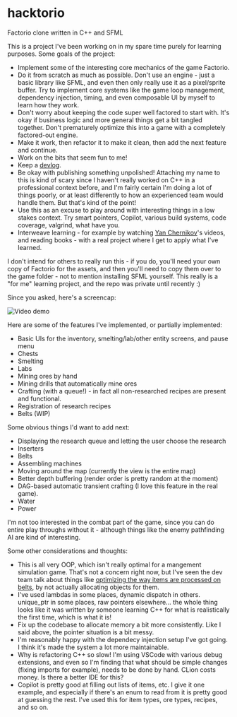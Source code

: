 # hacktorio
Factorio clone written in C++ and SFML

This is a project I've been working on in my spare time purely for learning purposes. Some goals of the project:

* Implement some of the interesting core mechanics of the game Factorio.
* Do it from scratch as much as possible. Don't use an engine - just a basic library like SFML, and even then only really use it as a pixel/sprite buffer. Try to implement core systems like the game loop management, dependency injection, timing, and even composable UI by myself to learn how they work.
* Don't worry about keeping the code super well factored to start with. It's okay if business logic and more general things get a bit tangled together. Don't prematurely optimize this into a game with a completely factored-out engine.
* Make it work, then refactor it to make it clean, then add the next feature and continue.
* Work on the bits that seem fun to me!
* Keep a [devlog](https://github.com/chloebrett/hacktorio/blob/main/devlog.md).
* Be okay with publishing something unpolished! Attaching my name to this is kind of scary since I haven't really worked on C++ in a professional context before, and I'm fairly certain I'm doing a lot of things poorly, or at least differently to how an experienced team would handle them. But that's kind of the point!
* Use this as an excuse to play around with interesting things in a low stakes context. Try smart pointers, Copilot, various build systems, code coverage, valgrind, what have you.
* Interweave learning - for example by watching [Yan Chernikov](https://www.youtube.com/@TheCherno)'s videos, and reading books - with a real project where I get to apply what I've learned.

I don't intend for others to really run this - if you do, you'll need your own copy of Factorio for the assets, and then you'll need to copy them over to the game folder - not to mention installing SFML yourself. This really is a "for me" learning project, and the repo was private until recently :)

Since you asked, here's a screencap:

![Video demo](screenshots/2024-08-26-gif.gif)

Here are some of the features I've implemented, or partially implemented:

* Basic UIs for the inventory, smelting/lab/other entity screens, and pause menu
* Chests
* Smelting
* Labs
* Mining ores by hand
* Mining drills that automatically mine ores
* Crafting (with a queue!) - in fact all non-researched recipes are present and functional.
* Registration of research recipes
* Belts (WIP)

Some obvious things I'd want to add next:

* Displaying the research queue and letting the user choose the research
* Inserters
* Belts
* Assembling machines
* Moving around the map (currently the view is the entire map)
* Better depth buffering (render order is pretty random at the moment)
* DAG-based automatic transient crafting (I love this feature in the real game).
* Water
* Power

I'm not too interested in the combat part of the game, since you can do entire play throughs without it - although things like the enemy pathfinding AI are kind of interesting.

Some other considerations and thoughts:

* This is all very OOP, which isn't really optimal for a mangement simulation game. That's not a concern right now, but I've seen the dev team talk about things like [optimizing the way items are processed on belts](https://www.factorio.com/blog/post/fff-176), by not actually allocating objects for them.
* I've used lambdas in some places, dynamic dispatch in others. unique_ptr in some places, raw pointers elsewhere... the whole thing looks like it was written by someone learning C++ for what is realistically the first time, which is what it is!
* Fix up the codebase to allocate memory a bit more consistently. Like I said above, the pointer situation is a bit messy.
* I'm reasonably happy with the dependecy injection setup I've got going. I think it's made the system a lot more maintainable.
* Why is refactoring C++ so slow! I'm using VSCode with various debug extensions, and even so I'm finding that what should be simple changes (fixing imports for example), needs to be done by hand. CLion costs money. Is there a better IDE for this?
* Copilot is pretty good at filling out lists of items, etc. I give it one example, and especially if there's an enum to read from it is pretty good at guessing the rest. I've used this for item types, ore types, recipes, and so on.

